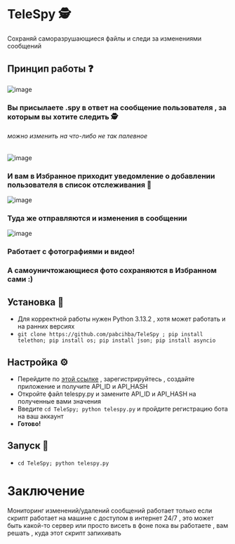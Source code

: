# TeleSpy 🕵️
Cохраняй саморазрушающиеся файлы и следи за изменениями сообщений
## Принцип работы ❓
![image](https://github.com/user-attachments/assets/5d341454-81e9-4270-a58c-142c46b4c4b8)
### Вы присылаете .spy в ответ на сообщение пользователя , за которым вы хотите следить 🕵️
###### можно изменить на что-либо не так палевное
![image](https://github.com/user-attachments/assets/a8a522e1-be6a-44ae-b624-1b2b59185c6e)
### И вам в Избранное приходит уведомление о добавлении пользователя в список отслеживания 🔔
![image](https://github.com/user-attachments/assets/3a796a11-c29d-4f54-80e2-d96b15f409c1)
### Туда же отправляются и изменения в сообщении
![image](https://github.com/user-attachments/assets/1294ae1d-2fa6-49cc-90ea-2b1c59993958)
### Работает с фотографиями и видео!

### А самоуничтожающиеся фото сохраняются в Избранном сами :)

## Установка 📂
- Для корректной работы нужен Python 3.13.2 , хотя может работать и на ранних версиях
- `git clone https://github.com/pabcihba/TeleSpy ; pip install telethon; pip install os; pip install json; pip install asyncio`
## Настройка ⚙️
- Перейдите по [этой ссылке](https://my.telegram.org/auth?to=apps) , зарегистрируйтесь , создайте приложение и получите API_ID и API_HASH
- Откройте файл telespy.py и замените API_ID и API_HASH на полученные вами значения
- Введите `cd TeleSpy; python telespy.py` и пройдите регистрацию бота на ваш аккаунт
- **Готово!**
## Запуск 🚀
- `cd TeleSpy; python telespy.py`
# Заключение
Мониторинг изменений/удалений сообщений работает только если скрипт работает на машине с доступом в интернет 24/7 , это может быть какой-то сервер или просто висеть в фоне пока вы работаете , вам решать , куда этот скрипт запихивать  
